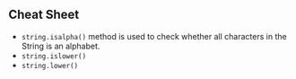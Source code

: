 ## Cheat Sheet

- `string.isalpha()` method is used to check whether all characters in the String is an alphabet.
- `string.islower()`
- `string.lower()`